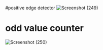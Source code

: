 #positive edge detector
![Screenshot (249)](https://github.com/user-attachments/assets/9ace1238-3d84-4877-9f25-43b1cf1a3616)
# odd value counter
![Screenshot (250)](https://github.com/user-attachments/assets/0d83da6c-face-43e0-ad91-1a910322bb38)


